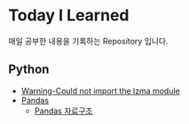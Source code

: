 # Today I Learned

매일 공부한 내용을 기록하는 Repository 입니다.

## Python

* [Warning-Could not import the lzma module](./python/2020-04-28-liblzma-dev.md)
* [Pandas](./python/pandas/README.md)
	* [Pandas 자료구조](./python/pandas/2020-04-28-pandasDataStruct.md)